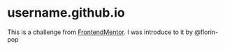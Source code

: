 # username.github.io
This is a challenge from <a href="frontendmentor.io">FrontendMentor</a>. I was introduce to it by @florin-pop
